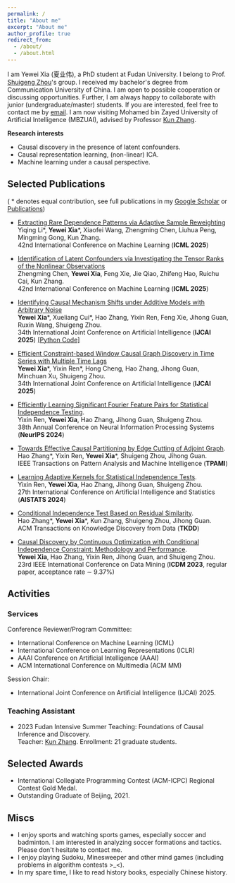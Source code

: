 ```yaml
---
permalink: /
title: "About me"
excerpt: "About me"
author_profile: true
redirect_from: 
  - /about/
  - /about.html
---
```


I am Yewei Xia (夏业伟), a PhD student at Fudan University.
I belong to Prof. [Shuigeng Zhou](https://scholar.google.com/citations?user=yAE-Av4AAAAJ&hl=zh-CN)'s group.
I received my bachelor's degree from Communication University of China. I am open to possible cooperation or discussing opportunities. Further, I am always happy to collaborate with junior (undergraduate/master) students. If you are interested, feel free to contact me by [email](ywxia23@m.fudan.edu.cn). I am now visiting Mohamed bin Zayed University of Artificial Intelligence (MBZUAI), advised by Professor [Kun Zhang](https://www.andrew.cmu.edu/user/kunz1/index.html).


**Research interests**
* Causal discovery in the presence of latent confounders.
* Causal representation learning, (non-linear) ICA.
* Machine learning under a causal perspective.


## Selected Publications 
( * denotes equal contribution, see full publications in my [Google Scholar](https://scholar.google.com/citations?user=meWQHcgAAAAJ&hl=en) or [Publications](https://xyw5vplus1.github.io/publications/))

- [Extracting Rare Dependence Patterns via Adaptive Sample Reweighting](https://openreview.net/pdf?id=iIPAdNq9cq)  
  Yiqing Li\*, **Yewei Xia**\*, Xiaofei Wang, Zhengming Chen, Liuhua Peng, Mingming Gong, Kun Zhang.  
  42nd International Conference on Machine Learning (**ICML 2025**)

- [Identification of Latent Confounders via Investigating the Tensor Ranks of the Nonlinear Observations](https://openreview.net/pdf?id=WH3ZRH2jno)  
  Zhengming Chen, **Yewei Xia**, Feng Xie, Jie Qiao, Zhifeng Hao, Ruichu Cai, Kun Zhang.  
  42nd International Conference on Machine Learning (**ICML 2025**)  

- [Identifying Causal Mechanism Shifts under Additive Models with Arbitrary Noise](https://www.ijcai.org/proceedings/2025/0524.pdf)   
  **Yewei Xia**\*, Xueliang Cui\*, Hao Zhang, Yixin Ren, Feng Xie, Jihong Guan, Ruxin Wang, Shuigeng Zhou.   
  34th International Joint Conference on Artificial Intelligence (**IJCAI 2025**)  [[Python Code]](https://github.com/burgers0708/CMSI-code/tree/main)  

- [Efficient Constraint-based Window Causal Graph Discovery in Time Series with Multiple Time Lags](https://www.ijcai.org/proceedings/2025/1011.pdf)   
  **Yewei Xia**\*, Yixin Ren\*, Hong Cheng, Hao Zhang, Jihong Guan, Minchuan Xu, Shuigeng Zhou.  
  34th International Joint Conference on Artificial Intelligence (**IJCAI 2025**)  

- [Efficiently Learning Significant Fourier Feature Pairs for Statistical Independence Testing](https://openreview.net/pdf?id=BEiqNQZIky).  
  Yixin Ren, **Yewei Xia**, Hao Zhang, Jihong Guan, Shuigeng Zhou.  
  38th Annual Conference on Neural Information Processing Systems (**NeurIPS 2024**)  

- [Towards Effective Causal Partitioning by Edge Cutting of Adjoint Graph](https://ieeexplore.ieee.org/stamp/stamp.jsp?arnumber=10614830).  
  Hao Zhang\*, Yixin Ren, **Yewei Xia**\*, Shuigeng Zhou, Jihong Guan.  
  IEEE Transactions on Pattern Analysis and Machine Intelligence (**TPAMI**)
  
- [Learning Adaptive Kernels for Statistical Independence Tests](https://proceedings.mlr.press/v238/ren24a/ren24a.pdf).  
  Yixin Ren, **Yewei Xia**, Hao Zhang, Jihong Guan, Shuigeng Zhou.  
  27th International Conference on Artificial Intelligence and Statistics (**AISTATS 2024**)

- [Conditional Independence Test Based on Residual Similarity](https://dl.acm.org/doi/abs/10.1145/3593810).  
  Hao Zhang\*, **Yewei Xia**\*, Kun Zhang, Shuigeng Zhou, Jihong Guan.  
  ACM Transactions on Knowledge Discovery from Data (**TKDD**)

- [Causal Discovery by Continuous Optimization with Conditional Independence Constraint: Methodology and Performance](https://ieeexplore.ieee.org/abstract/document/10415743).  
  **Yewei Xia**, Hao Zhang, Yixin Ren, Jihong Guan, and Shuigeng Zhou.  
  23rd IEEE International Conference on Data Mining (**ICDM 2023**, regular paper, acceptance rate $\sim$ 9.37%)
  
## Activities
### Services
Conference Reviewer/Program Committee:
  * International Conference on Machine Learning (ICML)
  * International Conference on Learning Representations (ICLR)
  * AAAI Conference on Artificial Intelligence (AAAI)
  * ACM International Conference on Multimedia (ACM MM)

Session Chair: 
  * International Joint Conference on Artificial Intelligence (IJCAI) 2025.


### Teaching Assistant
- 2023 Fudan Intensive Summer Teaching: Foundations of Causal Inference and Discovery.  
  Teacher: [Kun Zhang](https://www.andrew.cmu.edu/user/kunz1/index.html). Enrollment: 21 graduate students.

## Selected Awards
- International Collegiate Programming Contest (ACM-ICPC) Regional Contest Gold Medal.
- Outstanding Graduate of Beijing, 2021.

## Miscs
* I enjoy sports and watching sports games, especially soccer and badminton. I am interested in analyzing soccer formations and tactics. Please don't hesitate to contact me.
* I enjoy playing Sudoku, Minesweeper and other mind games (including problems in algorithm contests >_<). 
* In my spare time, I like to read history books, especially Chinese history.
